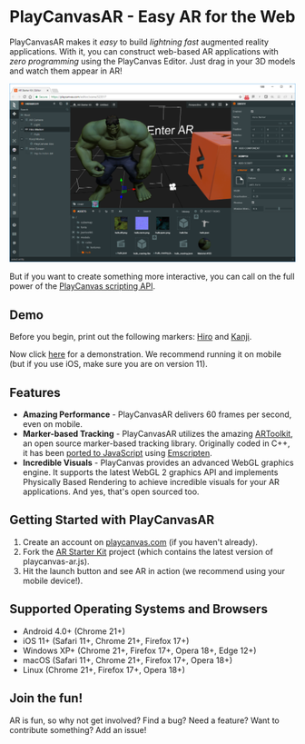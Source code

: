 # PlayCanvasAR - Easy AR for the Web
PlayCanvasAR makes it *easy* to build *lightning fast* augmented reality applications. With it, you can construct web-based AR applications with *zero programming* using the PlayCanvas Editor. Just drag in your 3D models and watch them appear in AR!

![PlayCanvas Editor](/images/editor.png?raw=true)

But if you want to create something more interactive, you can call on the full power of the [PlayCanvas scripting API](https://developer.playcanvas.com/en/api/).

## Demo
Before you begin, print out the following markers: [Hiro](https://github.com/artoolkit/artoolkit5/blob/master/doc/patterns/Hiro%20pattern.pdf) and [Kanji](https://github.com/artoolkit/artoolkit5/blob/master/doc/patterns/Kanji%20pattern.pdf).

Now click [here](https://playcanv.as/p/eJ1ygzym/) for a demonstration. We recommend running it on mobile (but if you use iOS, make sure you are on version 11).

## Features

* **Amazing Performance** - PlayCanvasAR delivers 60 frames per second, even on mobile.
* **Marker-based Tracking** - PlayCanvasAR utilizes the amazing [ARToolkit](https://artoolkit.org/), an open source marker-based tracking library. Originally coded in C++, it has been [ported to JavaScript](https://github.com/artoolkit/jsartoolkit5) using [Emscripten](https://github.com/kripken/emscripten).
* **Incredible Visuals** - PlayCanvas provides an advanced WebGL graphics engine. It supports the latest WebGL 2 graphics API and implements Physically Based Rendering to achieve incredible visuals for your AR applications. And yes, that's open sourced too.

## Getting Started with PlayCanvasAR

1. Create an account on [playcanvas.com](https://playcanvas.com) (if you haven't already).
2. Fork the [AR Starter Kit](https://playcanvas.com/project/481413/overview) project (which contains the latest version of playcanvas-ar.js).
3. Hit the launch button and see AR in action (we recommend using your mobile device!).

## Supported Operating Systems and Browsers
* Android 4.0+ (Chrome 21+)
* iOS 11+ (Safari 11+, Chrome 21+, Firefox 17+)
* Windows XP+ (Chrome 21+, Firefox 17+, Opera 18+, Edge 12+)
* macOS (Safari 11+, Chrome 21+, Firefox 17+, Opera 18+)
* Linux (Chrome 21+, Firefox 17+, Opera 18+)

## Join the fun!
AR is fun, so why not get involved? Find a bug? Need a feature? Want to contribute something? Add an issue!
